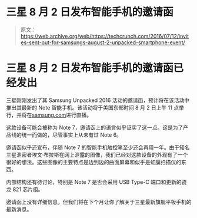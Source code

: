 # 三星 8 月 2 日发布智能手机的邀请函 

> 原文：<https://web.archive.org/web/https://techcrunch.com/2016/07/12/invites-sent-out-for-samsungs-august-2-unpacked-smartphone-event/>

# 三星 8 月 2 日发布智能手机的邀请函已经发出

三星刚刚发出了其 Samsung Unpacked 2016 活动的邀请函，预计将在该活动中推出其最新的 Note 智能手机。该活动将于美国东部时间 8 月 2 日上午 11 点举行，并将在[samsung.com](https://web.archive.org/web/20221207135937/http://www.samsung.com/us/)进行直播。

这款设备可能会被称为 Note 7，邀请函上的语言似乎证实了这一点。这是为了产品线的统一而做的，尽管事实上从未有过 Note 6。

邀请函似乎还宣布，伴随 Note 7 的智能手机触控笔至少还会再用一年。由于知名三星泄密者埃文·布拉斯在网上泄露的图像，我们已经对这款设备的外观有了一个很好的想法。这些图像的主要特点是边到边的曲面屏幕和似乎是虹膜扫描仪的东西。

内部结构还有待讨论，特别是 Note 7 是否会采用 USB Type-C 端口和更新的骁龙 821 芯片组。

邀请函上没有详细信息，但我们将在下个月让你了解关于三星最新旗舰平板手机的最新消息。